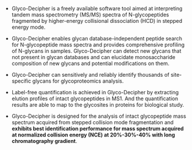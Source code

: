 

- Glyco-Decipher is a freely available software tool aimed at interpreting tandem mass spectrometry (MS/MS) spectra of N-glycopeptides fragmented by higher-energy collisional dissociation (HCD) in stepped energy mode.


- Glyco-Decipher enables glycan database-independent peptide search for N-glycopeptide mass spectra and provides comprehensive profiling of N-glycans in samples.
Glyco-Decipher can detect new glycans that not present in glycan databases and can elucidate monosaccharide composition of new glycans and potential modifications on them.


- Glyco-Decipher can sensitively and reliably identify thousands of site-specific glycans for glycoproteomics analysis.


- Label-free quantification is achieved in Glyco-Decipher by extracting elution profiles of intact glycopeptides in MS1. And the quantification results are able to map to the glycosites in proteins for biological study.


- Glyco-Decipher is designed for the analysis of intact glycopeptide mass spectrum acquired from stepped collision mode fragmentation and **exhibits best identification performance for mass spectrum acquired at normalized collision energy (NCE) at 20%-30%-40% with long chromatography gradient**.

